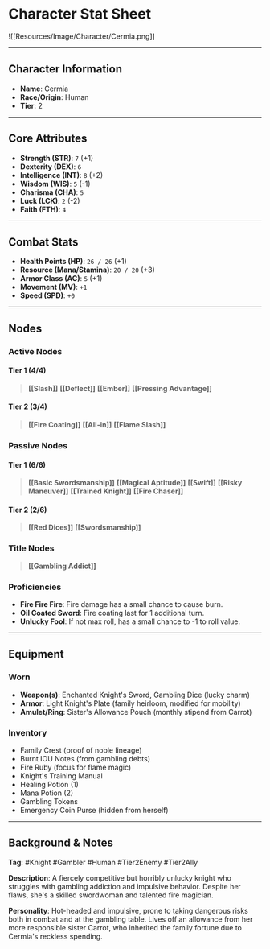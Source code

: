 # Character Stat Sheet

![[Resources/Image/Character/Cermia.png]]

---

## Character Information
- **Name**: Cermia
- **Race/Origin**: Human
- **Tier**: 2

---

## Core Attributes
- **Strength (STR)**: `7` (+1)
- **Dexterity (DEX)**: `6`
- **Intelligence (INT)**: `8` (+2)
- **Wisdom (WIS)**: `5` (-1)
- **Charisma (CHA)**: `5`
- **Luck (LCK)**: `2` (-2)
- **Faith (FTH)**: `4`

---

## Combat Stats
- **Health Points (HP)**: `26 / 26` (+1)
- **Resource (Mana/Stamina)**: `20 / 20` (+3)
- **Armor Class (AC)**: `5` (+1)
- **Movement (MV)**: `+1`
- **Speed (SPD)**: `+0`

---

## Nodes
### Active Nodes
#### Tier 1 (4/4)
>**[[Slash]]**
>**[[Deflect]]**
>**[[Ember]]**
>**[[Pressing Advantage]]**

#### Tier 2 (3/4)
>**[[Fire Coating]]**
>**[[All-in]]**
>**[[Flame Slash]]**

### Passive Nodes
#### Tier 1 (6/6)
>**[[Basic Swordsmanship]]**
>**[[Magical Aptitude]]**
>**[[Swift]]**
>**[[Risky Maneuver]]**
>**[[Trained Knight]]**
>**[[Fire Chaser]]**

#### Tier 2 (2/6)
>**[[Red Dices]]**
>**[[Swordsmanship]]**

### Title Nodes
>**[[Gambling Addict]]**

### Proficiencies
- **Fire Fire Fire**: Fire damage has a small chance to cause burn.
- **Oil Coated Sword**: Fire coating last for 1 additional turn.
- **Unlucky Fool**: If not max roll, has a small chance to -1 to roll value.

---

## Equipment
### Worn
- **Weapon(s)**: Enchanted Knight's Sword, Gambling Dice (lucky charm)
- **Armor**: Light Knight's Plate (family heirloom, modified for mobility)
- **Amulet/Ring**: Sister's Allowance Pouch (monthly stipend from Carrot)

### Inventory
- Family Crest (proof of noble lineage)
- Burnt IOU Notes (from gambling debts)
- Fire Ruby (focus for flame magic)
- Knight's Training Manual
- Healing Potion (1)
- Mana Potion (2)
- Gambling Tokens
- Emergency Coin Purse (hidden from herself)

---

## Background & Notes
**Tag**: #Knight #Gambler #Human #Tier2Enemy #Tier2Ally

**Description**: A fiercely competitive but horribly unlucky knight who struggles with gambling addiction and impulsive behavior. Despite her flaws, she's a skilled swordwoman and talented fire magician.

**Personality**: Hot-headed and impulsive, prone to taking dangerous risks both in combat and at the gambling table. Lives off an allowance from her more responsible sister Carrot, who inherited the family fortune due to Cermia's reckless spending.

